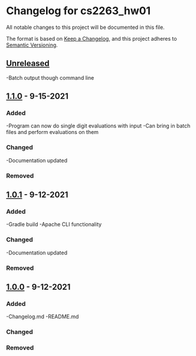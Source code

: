 # Changelog for cs2263_hw01
All notable changes to this project will be documented in this file.

The format is based on [Keep a Changelog](https://keepachangelog.com/en/1.0.0/),
and this project adheres to [Semantic Versioning](https://semver.org/spec/v2.0.0.html).



## [Unreleased]
-Batch output though command line



## [1.1.0] - 9-15-2021
### Added
-Program can now do single digit evaluations with input
 -Can bring in batch files and perform evaluations on them


### Changed
-Documentation updated


### Removed



## [1.0.1] - 9-12-2021
### Added
-Gradle build
-Apache CLI functionality


### Changed
-Documentation updated


### Removed



## [1.0.0] - 9-12-2021
### Added
-Changelog.md
-README.md


### Changed


### Removed




[Unreleased]: https://github.com/Zeremer/cs2263_hw01.git...Head
[1.1.0]: https://github.com/Zeremer/cs2263_hw01.git...v1.0.1
[1.0.1]: https://github.com/Zeremer/cs2263_hw01.git...v1.0.1
[1.0.0]: https://github.com/Zeremer/cs2263_hw01.git...v1.0.0
